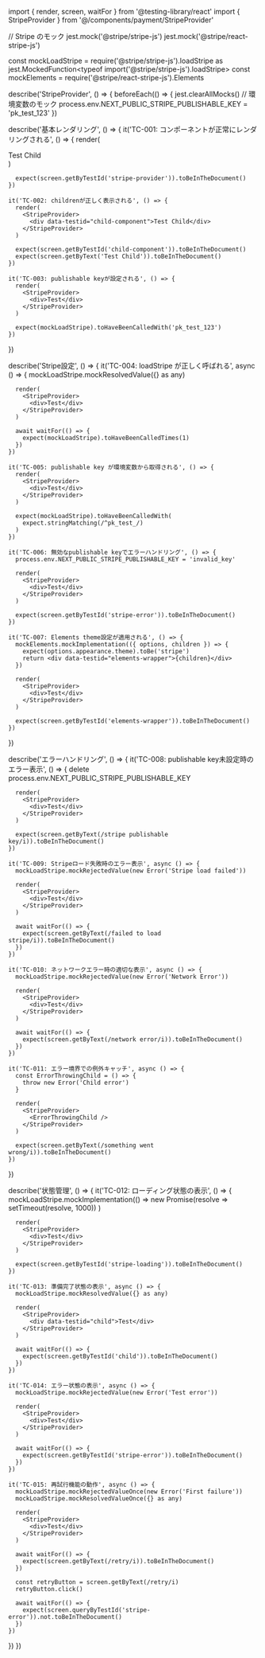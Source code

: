 import { render, screen, waitFor } from '@testing-library/react'
import { StripeProvider } from '@/components/payment/StripeProvider'

// Stripe のモック
jest.mock('@stripe/stripe-js')
jest.mock('@stripe/react-stripe-js')

const mockLoadStripe = require('@stripe/stripe-js').loadStripe as jest.MockedFunction<typeof import('@stripe/stripe-js').loadStripe>
const mockElements = require('@stripe/react-stripe-js').Elements

describe('StripeProvider', () => {
  beforeEach(() => {
    jest.clearAllMocks()
    // 環境変数のモック
    process.env.NEXT_PUBLIC_STRIPE_PUBLISHABLE_KEY = 'pk_test_123'
  })

  describe('基本レンダリング', () => {
    it('TC-001: コンポーネントが正常にレンダリングされる', () => {
      render(
        <StripeProvider>
          <div data-testid="child-component">Test Child</div>
        </StripeProvider>
      )
      
      expect(screen.getByTestId('stripe-provider')).toBeInTheDocument()
    })

    it('TC-002: childrenが正しく表示される', () => {
      render(
        <StripeProvider>
          <div data-testid="child-component">Test Child</div>
        </StripeProvider>
      )
      
      expect(screen.getByTestId('child-component')).toBeInTheDocument()
      expect(screen.getByText('Test Child')).toBeInTheDocument()
    })

    it('TC-003: publishable keyが設定される', () => {
      render(
        <StripeProvider>
          <div>Test</div>
        </StripeProvider>
      )
      
      expect(mockLoadStripe).toHaveBeenCalledWith('pk_test_123')
    })
  })

  describe('Stripe設定', () => {
    it('TC-004: loadStripe が正しく呼ばれる', async () => {
      mockLoadStripe.mockResolvedValue({} as any)
      
      render(
        <StripeProvider>
          <div>Test</div>
        </StripeProvider>
      )
      
      await waitFor(() => {
        expect(mockLoadStripe).toHaveBeenCalledTimes(1)
      })
    })

    it('TC-005: publishable key が環境変数から取得される', () => {
      render(
        <StripeProvider>
          <div>Test</div>
        </StripeProvider>
      )
      
      expect(mockLoadStripe).toHaveBeenCalledWith(
        expect.stringMatching(/^pk_test_/)
      )
    })

    it('TC-006: 無効なpublishable keyでエラーハンドリング', () => {
      process.env.NEXT_PUBLIC_STRIPE_PUBLISHABLE_KEY = 'invalid_key'
      
      render(
        <StripeProvider>
          <div>Test</div>
        </StripeProvider>
      )
      
      expect(screen.getByTestId('stripe-error')).toBeInTheDocument()
    })

    it('TC-007: Elements theme設定が適用される', () => {
      mockElements.mockImplementation(({ options, children }) => {
        expect(options.appearance.theme).toBe('stripe')
        return <div data-testid="elements-wrapper">{children}</div>
      })

      render(
        <StripeProvider>
          <div>Test</div>
        </StripeProvider>
      )
      
      expect(screen.getByTestId('elements-wrapper')).toBeInTheDocument()
    })
  })

  describe('エラーハンドリング', () => {
    it('TC-008: publishable key未設定時のエラー表示', () => {
      delete process.env.NEXT_PUBLIC_STRIPE_PUBLISHABLE_KEY
      
      render(
        <StripeProvider>
          <div>Test</div>
        </StripeProvider>
      )
      
      expect(screen.getByText(/stripe publishable key/i)).toBeInTheDocument()
    })

    it('TC-009: Stripeロード失敗時のエラー表示', async () => {
      mockLoadStripe.mockRejectedValue(new Error('Stripe load failed'))
      
      render(
        <StripeProvider>
          <div>Test</div>
        </StripeProvider>
      )
      
      await waitFor(() => {
        expect(screen.getByText(/failed to load stripe/i)).toBeInTheDocument()
      })
    })

    it('TC-010: ネットワークエラー時の適切な表示', async () => {
      mockLoadStripe.mockRejectedValue(new Error('Network Error'))
      
      render(
        <StripeProvider>
          <div>Test</div>
        </StripeProvider>
      )
      
      await waitFor(() => {
        expect(screen.getByText(/network error/i)).toBeInTheDocument()
      })
    })

    it('TC-011: エラー境界での例外キャッチ', async () => {
      const ErrorThrowingChild = () => {
        throw new Error('Child error')
      }
      
      render(
        <StripeProvider>
          <ErrorThrowingChild />
        </StripeProvider>
      )
      
      expect(screen.getByText(/something went wrong/i)).toBeInTheDocument()
    })
  })

  describe('状態管理', () => {
    it('TC-012: ローディング状態の表示', () => {
      mockLoadStripe.mockImplementation(() => 
        new Promise(resolve => setTimeout(resolve, 1000))
      )
      
      render(
        <StripeProvider>
          <div>Test</div>
        </StripeProvider>
      )
      
      expect(screen.getByTestId('stripe-loading')).toBeInTheDocument()
    })

    it('TC-013: 準備完了状態の表示', async () => {
      mockLoadStripe.mockResolvedValue({} as any)
      
      render(
        <StripeProvider>
          <div data-testid="child">Test</div>
        </StripeProvider>
      )
      
      await waitFor(() => {
        expect(screen.getByTestId('child')).toBeInTheDocument()
      })
    })

    it('TC-014: エラー状態の表示', async () => {
      mockLoadStripe.mockRejectedValue(new Error('Test error'))
      
      render(
        <StripeProvider>
          <div>Test</div>
        </StripeProvider>
      )
      
      await waitFor(() => {
        expect(screen.getByTestId('stripe-error')).toBeInTheDocument()
      })
    })

    it('TC-015: 再試行機能の動作', async () => {
      mockLoadStripe.mockRejectedValueOnce(new Error('First failure'))
      mockLoadStripe.mockResolvedValueOnce({} as any)
      
      render(
        <StripeProvider>
          <div>Test</div>
        </StripeProvider>
      )
      
      await waitFor(() => {
        expect(screen.getByText(/retry/i)).toBeInTheDocument()
      })
      
      const retryButton = screen.getByText(/retry/i)
      retryButton.click()
      
      await waitFor(() => {
        expect(screen.queryByTestId('stripe-error')).not.toBeInTheDocument()
      })
    })
  })
})